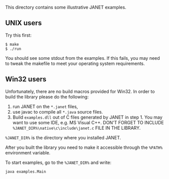 
This directory contains some illustrative JANET examples.

## UNIX users

Try this first:

    $ make
    $ ./run

You should see some stdout from the examples. If this fails, you may need to
tweak the makefile to meet your operating system requirements.


## Win32 users

Unfortunately, there are no build macros provided for Win32. In order
to build the library please do the following:

1. run JANET on the `*.janet` files,
2. use javac to compile all `*.java` source files.
3. Build `examples.dll` out of C files generated by JANET in step 1.
   You may want to use some IDE, e.g. MS Visual C++.
   DON'T FORGET TO INCLUDE `%JANET_DIR%\native\c\include\janet.c` FILE
   IN THE LIBRARY.

`%JANET_DIR%` is the directory where you installed JANET.

After you built the library you need to make it accessible through the
`%PATH%` environment variable.

To start examples, go to the `%JANET_DIR%` and write:

    java examples.Main
